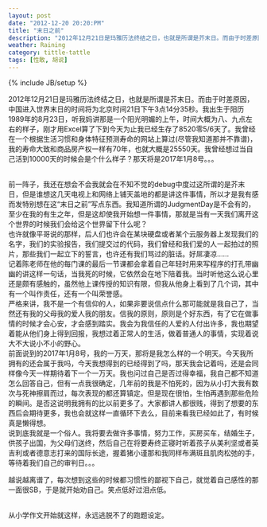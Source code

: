 ```yaml
---
layout: post
date: "2012-12-20 20:20:PM"
title: "末日之前"
description: "2012年12月21日是玛雅历法终结之日，也就是所谓是芥末日。而由于时差原因，中国进入世界末日的时间将为北京时间21日下午3点14分35秒。我出生于阳历1989年的8月23日，听我妈讲那是一个阳光明媚的上午，时间大概为八、九点左右的样子，刚才用Excel算了下到今天为止我已经生存了8520天零5/6天了。"
weather: Raining 
category: tittle-tattle
tags: [性敢, 胡说]
---
```

{% include JB/setup %}

2012年12月21日是玛雅历法终结之日，也就是所谓是芥末日。而由于时差原因，中国进入世界末日的时间将为北京时间21日下午3点14分35秒。我出生于阳历1989年的8月23日，听我妈讲那是一个阳光明媚的上午，时间大概为八、九点左右的样子，刚才用Excel算了下到今天为止我已经生存了8520零5/6天了。我曾经在一个根据生活习惯和身体特征预测寿命的网站上算过(尽管我知道那并不靠谱)，我的寿命大致和商品房产权一样有70年，也就大概是25550天。我曾经想过当自己活到10000天的时候会是个什么样子？那天将是2017年1月8号。。。

<br>
前一阵子，我还在想会不会我就会在不知不觉的debug中度过这所谓的是芥末日，但是谁想这几天电视上和网络上铺天盖地的都是讲这件事情，所以才是我有感而发特别想在这“末日之前”写点东西。我知道所谓的JudgmentDay是不会有的，至少在我的有生之年，但是这却使我开始想一件事情，那就是当有一天我们离开这个世界的时候我们会给这个世界留下什么呢？

<br>
也许就像平哥说的那样，后人们也许会在某块硬盘或者某个云服务器上发现我们的名字，我们的实验报告，我们提交过的代码，我们曾经和我们爱的人一起拍过的照片，那些我们一起立下的誓言，也许还有我们骂过的脏话。好屌凄凉……

<br>
记着陈老师在他的每门课的最后一节课都会拿着自己年轻时用来写程序的打孔带幽幽的讲这样一句话，当我死的时候，它依然会在地下陪着我。当时听他这么说心里还是颇有感触的，虽然他上课传授的知识有限，但我从他身上看到了几个词，其中有一个叫作责任，还有一个叫荣誉感。

<br>
严格来讲，我不是一个有信仰的人，如果非要说信点什么那可能就是我自己了，当然还有我的父母我的爱人我的朋友。信我的原则，原则是个好东西，有了它在做事情的时候才会心安，才会感到踏实。我会为我信任的人爱的人付出许多，我也期望着能从他们身上得到回报，我想过着正常人的生活，做着普通人的事情，实现着说大不大说小不小的野心。

<br>
前面说到的2017年1月8号，我的一万天，那将是我怎么样的一个明天。今天我所拥有的还会属于我吗，今天我想得到的已经得到了吗，那天我会记着吗，还是会同样像今天一样期待着下一个一万天。我也问过自己是否过得幸福，我自己都不知道怎么回答自己，但有一点我很确定，几年前的我是不怕死的，因为从小打大我有数次与死神擦肩而过，每次表现的都还算镇定。但是现在很怕，生怕再遇到那些危险的瞬间。是否这说明我拥有的比以前更多了。大家都讲人都很贱，得到了想要的东西后会期待更多，我也会就这样一直循环下去么，目前来看我已经如此了，有时候真是懒得想。

<br>
说到底我就是一个俗人。我将要去做许多事情，努力工作，买房买车，结婚生子，供孩子出国，为父母们送终，然后自己在将要寿终正寝时听着孩子从美利坚或者英吉利或者德意志打来的国际长途，握着猪小谨那和我同样布满斑且肌肉松弛的手，等待着我们自己的审判日。。。

越说越离谱了，每次想到这些的时候都习惯性的鄙视下自己，就觉着自己感性的那一面很SB，于是就开始劝自己。笑点低好过泪点低。

<br>
从小学作文开始就这样，永远逃脱不了的跑题设定。

